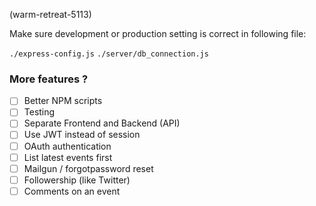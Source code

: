 (warm-retreat-5113)

Make sure development or production setting is correct in following file:

`./express-config.js` 
`./server/db_connection.js`

### More features ?

* [ ] Better NPM scripts
* [ ] Testing
* [ ] Separate Frontend and Backend (API)
* [ ] Use JWT instead of session
* [ ] OAuth authentication
* [ ] List latest events first
* [ ] Mailgun / forgotpassword reset
* [ ] Followership (like Twitter)
* [ ] Comments on an event